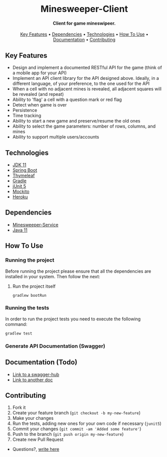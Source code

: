 <h1 align="center">
  <br>
  <br>
  Minesweeper-Client
  <br>
</h1>
<h4 align="center">Client for game mineswipeer.</h4>
<p align="center">
  <a href="#key-features">Key Features</a> •
  <a href="#dependencies">Dependencies</a> •
  <a href="#technologies">Technologies</a> •
  <a href="#how-to-use">How To Use</a> •
  <a href="#documentation">Documentation</a> •
  <a href="#contributing">Contributing</a>
</p>


## Key Features

* Design and implement a documented RESTful API for the game (think of a mobile app for your API)
* Implement an API client library for the API designed above. Ideally, in a different language, of your preference, to the one used for the API
* When a cell with no adjacent mines is revealed, all adjacent squares will be revealed (and repeat)
* Ability to 'flag' a cell with a question mark or red flag
* Detect when game is over
* Persistence
* Time tracking
* Ability to start a new game and preserve/resume the old ones
* Ability to select the game parameters: number of rows, columns, and mines
* Ability to support multiple users/accounts

## Technologies 
* [JDK 11](https://www.oracle.com/index.html)
* [Spring Boot](https://projects.spring.io/spring-boot/)
* [Thymeleaf](https://www.thymeleaf.org/)
* [Gradle](https://gradle.org/)
* [jUnit 5](http://junit.org/junit5/)
* [Mockito](http://site.mockito.org/)
* [Heroku](https://www.sonarqube.org/)


## Dependencies
* [Minesweeper-Service](https://docs.docker.com/install/)
* [Java 11](https://sdkman.io/jdks)

## How To Use

### Running the project

Before running the project please ensure that all the dependencies are installed in your system. Then follow the next:


1. Run the project itself 

    ```
    gradlew bootRun 
    ```
### Running the tests

In order to run the project tests you need to execute the following command:

```
gradlew test 
```

### Generate API Documentation (Swagger)

## Documentation (Todo)

* [Link to a swagger-hub](https://www.example.com)
* [Link to another doc](https://www.example.com)

## Contributing
1. Fork it
2. Create your feature branch (`git checkout -b my-new-feature`)
3. Make your changes
4. Run the tests, adding new ones for your own code if necessary (`junit5`)
5. Commit your changes (`git commit -am 'Added some feature'`)
6. Push to the branch (`git push origin my-new-feature`)
7. Create new Pull Request

* Questions?, <a href="mailto:barraomar12@gmail.com?Subject=Question about Game Mineswipeer" target="_blank">write here</a>
